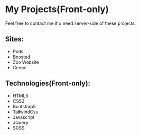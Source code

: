 # My Projects(Front-only)
Feel free to contact me if u need server-side of these projects.

## Sites:
* Pods
* Boosted
* Zoo Website 
* Cereal
## Technologies(Front-only):
* HTML5
* CSS3
* Bootstrap5
* TailwindCss
* Javascript
* JQuery
* SCSS
